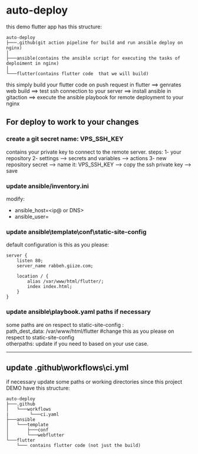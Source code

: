 # auto-deploy
this demo flutter app has this structure:
``` log
auto-deploy
├───.github(git action pipeline for build and run ansible deploy on nginx)
│
├───ansible(contains the ansible script for executing the tasks of deploiment in nginx)
│   
└───flutter(contains flutter code  that we will build)
```
this simply build your flutter code on push request in flutter 
==> genrates web build 
==> test ssh connection to your server 
==> install ansible in gitaction 
==> execute the ansible playbook for remote deployment to your nginx


## For deploy to work to your changes 
### create a git secret name: VPS_SSH_KEY
contains your private key to connect to the remote server.
steps: 
1- your repository
2- settings --> secrets and variables --> actions
3- new repository secret --> name it:  VPS_SSH_KEY --> copy the ssh private key --> save

### update ansible/inventory.ini
modify: 
  - ansible_host=<ip@ or DNS>
  - ansible_user=<ssh remote user to connect to>
### update ansible\template\conf\static-site-config
default configuration is this as you please:
```log
server {
    listen 80;
    server_name rabbeh.giize.com;

    location / {
        alias /var/www/html/flutter/;
        index index.html;
    }
}
```

### update ansible\playbook.yaml  paths if necessary
some paths are on respect to  static-site-config :</br>
  path_dest_data: /var/www/html/flutter  #change this as you please on respect to static-site-config<br>
  otherpaths: update if you need to based on your use case.

---
## update .github\workflows\ci.yml
if necessary update some paths  or working directories since this project DEMO have this structure:
``` log
auto-deploy
├───.github
│   └───workflows
|        └───ci.yaml
├───ansible
│   └───template
│       ├───conf
│       └───webflutter
└───flutter
    └─── contains flutter code (not just the build)
```
